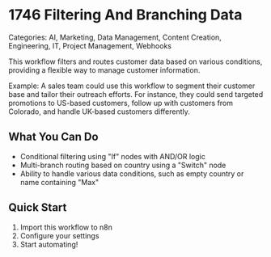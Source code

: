 # 1746 Filtering And Branching Data

Categories: AI, Marketing, Data Management, Content Creation, Engineering, IT, Project Management, Webhooks

This workflow filters and routes customer data based on various conditions, providing a flexible way to manage customer information.

Example: A sales team could use this workflow to segment their customer base and tailor their outreach efforts. For instance, they could send targeted promotions to US-based customers, follow up with customers from Colorado, and handle UK-based customers differently.

## What You Can Do
- Conditional filtering using "If" nodes with AND/OR logic
- Multi-branch routing based on country using a "Switch" node
- Ability to handle various data conditions, such as empty country or name containing "Max"

## Quick Start
1. Import this workflow to n8n
2. Configure your settings
3. Start automating!


